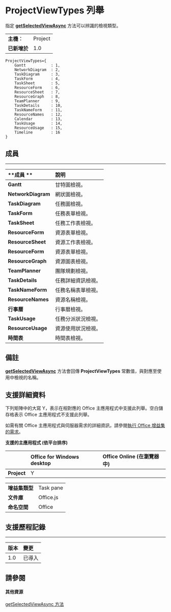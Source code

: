 
# ProjectViewTypes 列舉
指定 **[getSelectedViewAsync](../../reference/shared/projectdocument.getselectedviewasync.md)** 方法可以辨識的檢視類型。

|||
|:-----|:-----|
|**主機︰**|Project|
|**已新增於**|1.0|

```
ProjectViewTypes={
    Gantt           : 1, 
    NetworkDiagram  : 2, 
    TaskDiagram     : 3, 
    TaskForm        : 4, 
    TaskSheet       : 5, 
    ResourceForm    : 6, 
    ResourceSheet   : 7, 
    ResourceGraph   : 8, 
    TeamPlanner     : 9, 
    TaskDetails     : 10, 
    TaskNameForm    : 11, 
    ResourceNames   : 12, 
    Calendar        : 13, 
    TaskUsage       : 14, 
    ResourceUsage   : 15, 
    Timeline        : 16
}
```


## 成員


****


|**成員	**|**說明**|
|:-----|:-----|
|**Gantt**|甘特圖檢視。|
|**NetworkDiagram**|網狀圖檢視。|
|**TaskDiagram**|任務圖檢視。|
|**TaskForm**|任務表單檢視。|
|**TaskSheet**|任務工作表檢視。|
|**ResourceForm**|資源表單檢視。|
|**ResourceSheet**|資源工作表檢視。|
|**ResourceForm**|資源表單檢視。|
|**ResourceGraph**|資源圖表檢視。|
|**TeamPlanner**|團隊規劃檢視。|
|**TaskDetails**|任務詳細資訊檢視。|
|**TaskNameForm**|任務名稱表單檢視。|
|**ResourceNames**|資源名稱檢視。|
|**行事曆**|行事曆檢視。|
|**TaskUsage**|任務分派狀況檢視。|
|**ResourceUsage**|資源使用狀況檢視。|
|**時間表**|時間表檢視。|

## 備註

**[getSelectedViewAsync](../../reference/shared/projectdocument.getselectedviewasync.md)** 方法會回傳 **ProjectViewTypes** 常數值，與對應至使用中檢視的名稱。


## 支援詳細資料


下列矩陣中的大寫 Y，表示在相對應的 Office 主應用程式中支援此列舉。空白儲存格表示 Office 主應用程式不支援此列舉。

如需有關 Office 主應用程式與伺服器需求的詳細資訊，請參閱[執行 Office 增益集的需求](../../docs/overview/requirements-for-running-office-add-ins.md)。


**支援的主應用程式 (依平台排序)**


||**Office for Windows desktop**|**Office Online (在瀏覽器中)**|
|:-----|:-----|:-----|
|**Project**|Y||

|||
|:-----|:-----|
|**增益集類型**|Task pane|
|**文件庫**|Office.js|
|**命名空間**|Office|

## 支援歷程記錄



****


|**版本**|**變更**|
|:-----|:-----|
|1.0|已導入|

## 請參閱



#### 其他資源


[getSelectedViewAsync 方法](../../reference/shared/projectdocument.getselectedviewasync.md)
